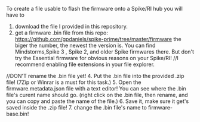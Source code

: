 To create a file usable to flash the firmware onto a Spike/RI hub you will have to 
1. download the file I provided in this repository.
2. get a firmware .bin file from this repo:
   https://github.com/gpdaniels/spike-prime/tree/master/firmware
   the biger the number, the newest the version is. You can find Mindstorms,Spike 3 , Spike 2, and older Spike firmwares there. But don't try the Essential firmware for obvious reasons on your Spike/RI!
//I recommend enabling file extensions in your file explorer.

//DON'T rename the .bin file yet!
4. Put the .bin file into the provided .zip file! (7Zip or Winrar is a must for this task.)
5. Open the firmware.metadata.json file with a text editor! You can see where the .bin file's curent name should go. (right click on the .bin file, then rename, and you can copy and paste the name of the file.)
6. Save it, make sure it get's saved inside the .zip file!
7. change the .bin file's name to firmware-base.bin!
